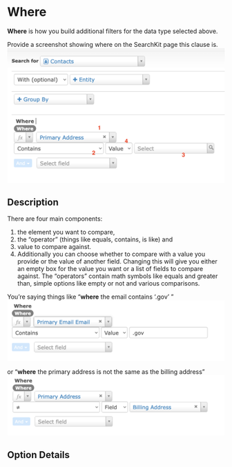 # Where

**Where** is how you build additional filters for the data type selected above. 

Provide a screenshot showing where on the SearchKit page this clause is.
![Screenshot of where in the page](../../img/search-kit/where-position-elements.png)

## Description
There are four main components: 
1) the element you want to compare, 
2) the “operator” (things like equals, contains, is like) and 
3) value to compare against. 
4) Additionally you can choose whether to compare with a value you provide or the value of another field. Changing this will give you either an empty box for the value you want or a list of fields to compare against.
The “operators” contain math symbols  like equals and greater than, simple options like empty or not and various comparisons. 

You’re saying things like “**where** the email contains ‘.gov’ ” 
![Screenshot of example with email](../../img/where-email-example.png)

or “**where** the primary address is not the same as the billing address”
![Screenshot of example with address](../../img/where-address-example.png)


## Option Details



